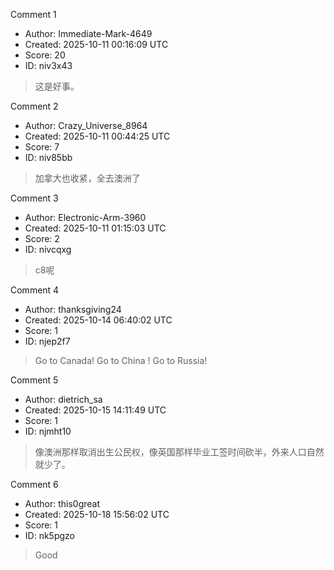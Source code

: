 Comment 1

- Author: Immediate-Mark-4649
- Created: 2025-10-11 00:16:09 UTC
- Score: 20
- ID: niv3x43

> 这是好事。

Comment 2

- Author: Crazy_Universe_8964
- Created: 2025-10-11 00:44:25 UTC
- Score: 7
- ID: niv85bb

> 加拿大也收紧，全去澳洲了

Comment 3

- Author: Electronic-Arm-3960
- Created: 2025-10-11 01:15:03 UTC
- Score: 2
- ID: nivcqxg

> c8呢

Comment 4

- Author: thanksgiving24
- Created: 2025-10-14 06:40:02 UTC
- Score: 1
- ID: njep2f7

> Go to Canada! Go to China ! Go to Russia!

Comment 5

- Author: dietrich_sa
- Created: 2025-10-15 14:11:49 UTC
- Score: 1
- ID: njmht10

> 像澳洲那样取消出生公民权，像英国那样毕业工签时间砍半，外来人口自然就少了。

Comment 6

- Author: this0great
- Created: 2025-10-18 15:56:02 UTC
- Score: 1
- ID: nk5pgzo

> Good
